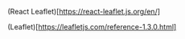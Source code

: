 (React Leaflet)[https://react-leaflet.js.org/en/]

(Leaflet)[https://leafletjs.com/reference-1.3.0.html]
